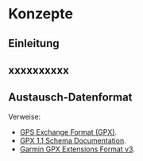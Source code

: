 Konzepte
========

Einleitung
----------

xxxxxxxxxx
----------

Austausch-Datenformat
---------------------


Verweise:
  * [GPS Exchange Format (GPX)](https://de.wikipedia.org/wiki/GPS_Exchange_Format).
  * [GPX 1.1 Schema Documentation](http://www.topografix.com/GPX/1/1/).
  * [Garmin GPX Extensions Format v3](http://www8.garmin.com/xmlschemas/GpxExtensionsv3.xsd).

